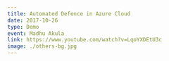 ```yaml
---
title: Automated Defence in Azure Cloud
date: 2017-10-26
type: Demo
event: Madhu Akula
link: https://www.youtube.com/watch?v=LqoYXDEtU3c
image: ./others-bg.jpg
---
```


